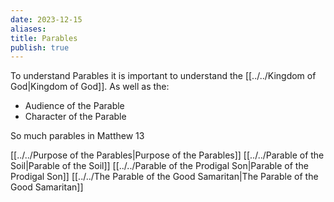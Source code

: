 ```yaml
---
date: 2023-12-15
aliases: 
title: Parables
publish: true
---
```


To understand Parables it is important to understand the [[../../Kingdom of God|Kingdom of God]].
As well as the:
- Audience of the Parable
- Character of the Parable


So much parables in Matthew 13


[[../../Purpose of the Parables|Purpose of the Parables]]
[[../../Parable of the Soil|Parable of the Soil]]
[[../../Parable of the Prodigal Son|Parable of the Prodigal Son]]
[[../../The Parable of the Good Samaritan|The Parable of the Good Samaritan]]